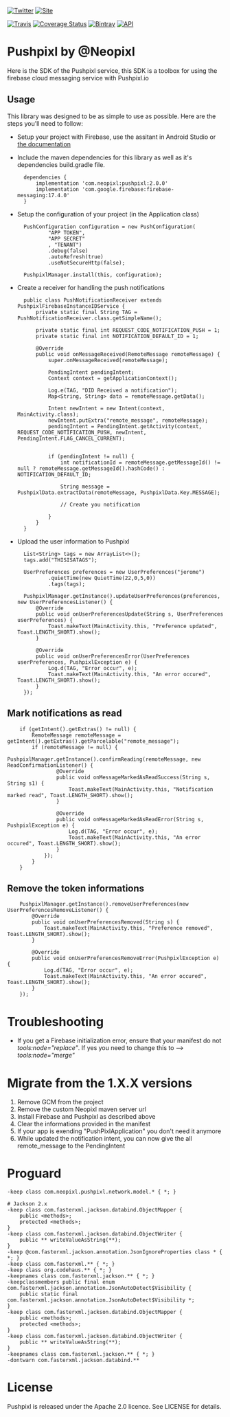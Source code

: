 [![Twitter](https://img.shields.io/badge/Twitter-@Neopixl-blue.svg?style=flat)](http://twitter.com/neopixl)
[![Site](https://img.shields.io/badge/Site-neopixl.com-orange.svg?style=flat)](https://neopixl.com)


[![Travis](https://api.travis-ci.org/neopixl/pushpixl-sdk-android.svg?branch=master)](https://travis-ci.org/neopixl/pushpixl-sdk-android)
[![Coverage Status](https://coveralls.io/repos/github/neopixl/pushpixl-sdk-android/badge.svg?branch=master)](https://coveralls.io/github/neopixl/pushpixl-sdk-android?branch=master)
[![Bintray](https://img.shields.io/bintray/v/fdewasmes/Pushpixl/Pushpixl.svg)]()
[![API](https://img.shields.io/badge/API-14%2B-green.svg?style=flat)](https://android-arsenal.com/api?level=14)

# Pushpixl by @Neopixl

Here is the SDK of the Pushpixl service, this SDK is a toolbox for using the firebase cloud messaging service with Pushpixl.io


## Usage
This library was designed to be as simple to use as possible.  Here are the steps you'll need to follow:

* Setup your project with Firebase, use the assitant in Android Studio or [the documentation](https://firebase.google.com/docs/cloud-messaging/android/client)

* Include the maven dependencies for this library as well as it's dependencies build.gradle file.


		dependencies {
			implementation 'com.neopixl:pushpixl:2.0.0'
			implementation 'com.google.firebase:firebase-messaging:17.4.0'
		}
		
* Setup the configuration of your project (in the Application class)

		PushConfiguration configuration = new PushConfiguration(
                "APP TOKEN",
                "APP SECRET"
                , "TENANT")
                .debug(false)
                .autoRefresh(true)
                .useNotSecureHttp(false);

        PushpixlManager.install(this, configuration);


* Create a receiver for handling the push notifications

		public class PushNotificationReceiver extends PushpixlFirebaseInstanceIDService {
	    	private static final String TAG = PushNotificationReceiver.class.getSimpleName();
	
	    	private static final int REQUEST_CODE_NOTIFICATION_PUSH = 1;
	    	private static final int NOTIFICATION_DEFAULT_ID = 1;
	
		    @Override
		    public void onMessageReceived(RemoteMessage remoteMessage) {
		        super.onMessageReceived(remoteMessage);
		
		        PendingIntent pendingIntent;
		        Context context = getApplicationContext();
		
		        Log.e(TAG, "DID Received a notification");
		        Map<String, String> data = remoteMessage.getData();
		
		        Intent newIntent = new Intent(context, MainActivity.class);
		        newIntent.putExtra("remote_message", remoteMessage);
		        pendingIntent = PendingIntent.getActivity(context, REQUEST_CODE_NOTIFICATION_PUSH, newIntent, PendingIntent.FLAG_CANCEL_CURRENT);
		
		
		        if (pendingIntent != null) {
		            int notificationId = remoteMessage.getMessageId() != null ? remoteMessage.getMessageId().hashCode() : NOTIFICATION_DEFAULT_ID;
		
		            String message =  PushpixlData.extractData(remoteMessage, PushpixlData.Key.MESSAGE);
		
		            // Create you notification
		
		        }
	    	}
		}
		
* Upload the user information to Pushpixl

		List<String> tags = new ArrayList<>();
        tags.add("THISISATAGS");

        UserPreferences preferences = new UserPreferences("jerome")
                .quietTime(new QuietTime(22,0,5,0))
                .tags(tags);

        PushpixlManager.getInstance().updateUserPreferences(preferences, new UserPreferencesListener() {
            @Override
            public void onUserPreferencesUpdate(String s, UserPreferences userPreferences) {
                Toast.makeText(MainActivity.this, "Preference updated", Toast.LENGTH_SHORT).show();
            }

            @Override
            public void onUserPreferencesError(UserPreferences userPreferences, PushpixlException e) {
                Log.d(TAG, "Error occur", e);
                Toast.makeText(MainActivity.this, "An error occured", Toast.LENGTH_SHORT).show();
            }
        });
		
## Mark notifications as read

		if (getIntent().getExtras() != null) {
            RemoteMessage remoteMessage = getIntent().getExtras().getParcelable("remote_message");
            if (remoteMessage != null) {
                PushpixlManager.getInstance().confirmReading(remoteMessage, new ReadConfirmationListener() {
                    @Override
                    public void onMessageMarkedAsReadSuccess(String s, String s1) {
                        Toast.makeText(MainActivity.this, "Notification marked read", Toast.LENGTH_SHORT).show();
                    }

                    @Override
                    public void onMessageMarkedAsReadError(String s, PushpixlException e) {
                        Log.d(TAG, "Error occur", e);
                        Toast.makeText(MainActivity.this, "An error occured", Toast.LENGTH_SHORT).show();
                    }
                });
            }
        }
		
## Remove the token informations

		PushpixlManager.getInstance().removeUserPreferences(new UserPreferencesRemoveListener() {
            @Override
            public void onUserPreferencesRemoved(String s) {
                Toast.makeText(MainActivity.this, "Preference removed", Toast.LENGTH_SHORT).show();
            }

            @Override
            public void onUserPreferencesRemoveError(PushpixlException e) {
                Log.d(TAG, "Error occur", e);
                Toast.makeText(MainActivity.this, "An error occured", Toast.LENGTH_SHORT).show();
            }
        });
        
# Troubleshooting

* If you get a Firebase initialization error, ensure that your manifest do not *tools:node="replace"*. If yes you need to change this to --> *tools:node="merge"*
        
# Migrate from the 1.X.X versions

1. Remove GCM from the project
2. Remove the custom Neopixl maven server url
3. Install Firebase and Pushpixl as described above
4. Clear the informations provided in the manifest
5. If your app is exending "PushPixlApplication" you don't need it anymore
6. While updated the notification intent, you can now give the all remote_message to the PendingIntent

# Proguard

	-keep class com.neopixl.pushpixl.network.model.* { *; }
   
	# Jackson 2.x
	-keep class com.fasterxml.jackson.databind.ObjectMapper {
	    public <methods>;
	    protected <methods>;
	}
	-keep class com.fasterxml.jackson.databind.ObjectWriter {
	    public ** writeValueAsString(**);
	}
	-keep @com.fasterxml.jackson.annotation.JsonIgnoreProperties class * { *; }
	-keep class com.fasterxml.** { *; }
	-keep class org.codehaus.** { *; }
	-keepnames class com.fasterxml.jackson.** { *; }
	-keepclassmembers public final enum com.fasterxml.jackson.annotation.JsonAutoDetect$Visibility {
	    public static final com.fasterxml.jackson.annotation.JsonAutoDetect$Visibility *;
	}
	-keep class com.fasterxml.jackson.databind.ObjectMapper {
	    public <methods>;
	    protected <methods>;
	}
	-keep class com.fasterxml.jackson.databind.ObjectWriter {
	    public ** writeValueAsString(**);
	}
	-keepnames class com.fasterxml.jackson.** { *; }
	-dontwarn com.fasterxml.jackson.databind.**


# License
Pushpixl is released under the Apache 2.0 licence. See LICENSE for details.
